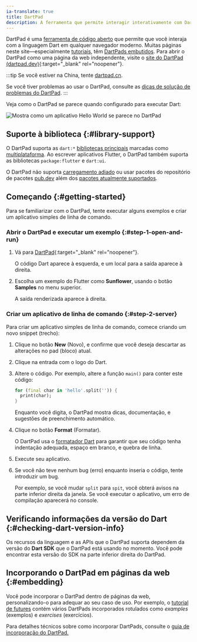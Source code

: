 ```yaml
---
ia-translate: true
title: DartPad
description: A ferramenta que permite interagir interativamente com Dart em um navegador.
---
```


DartPad é uma [ferramenta de código aberto]({{site.repo.dart.org}}/dart-pad)
que permite que você interaja com a linguagem Dart em qualquer navegador moderno.
Muitas páginas neste site—especialmente [tutoriais](/tutorials), têm
[DartPads embutidos](#embedding).
Para abrir o DartPad como uma página da web independente, visite
o [site do DartPad (dartpad.dev)][DartPad]{:target="_blank" rel="noopener"}.

:::tip
Se você estiver na China, tente [dartpad.cn](https://dartpad.cn).

Se você tiver problemas ao usar o DartPad, consulte as
[dicas de solução de problemas do DartPad](/tools/dartpad/troubleshoot).
:::

Veja como o DartPad se parece quando configurado para executar Dart:

<img
   src="/assets/img/dartpad-hello.png"
   alt="Mostra como um aplicativo Hello World se parece no DartPad">


## Suporte à biblioteca {:#library-support}

O DartPad suporta as `dart:*` [bibliotecas principais](/libraries) marcadas
como [multiplataforma][multi-platform].
Ao escrever aplicativos Flutter, o DartPad também suporta
as bibliotecas `package:flutter` e `dart:ui`.

O DartPad não suporta [carregamento adiado][deferred loading]
ou usar pacotes do repositório de pacotes [pub.dev]({{site.pub}})
além dos [pacotes atualmente suportados][currently supported packages].

[multi-platform]: /libraries#multi-platform-libraries
[currently supported packages]: {{site.repo.dart.org}}/dart-pad/wiki/Package-and-plugin-support#currently-supported-packages

## Começando {:#getting-started}

Para se familiarizar com o DartPad,
tente executar alguns exemplos e criar um aplicativo simples de linha de comando.


### Abrir o DartPad e executar um exemplo {:#step-1-open-and-run}

1. Vá para [DartPad][DartPad]{:target="_blank" rel="noopener"}.

   O código Dart aparece à esquerda, e
   um local para a saída aparece à direita.

2. Escolha um exemplo do Flutter como **Sunflower**,
   usando o botão **Samples** no menu superior.

   A saída renderizada aparece à direita.


### Criar um aplicativo de linha de comando {:#step-2-server}

Para criar um aplicativo simples de linha de comando,
comece criando um novo snippet (trecho):

1. Clique no botão **New** (Novo),
   e confirme que você deseja descartar as alterações no pad (bloco) atual.

2. Clique na entrada com o logo do Dart.

3. Altere o código. Por exemplo, altere a função `main()`
   para conter este código:

   ```dart
   for (final char in 'hello'.split('')) {
     print(char);
   }
   ```

   Enquanto você digita, o DartPad mostra dicas, documentação,
   e sugestões de preenchimento automático.

4. Clique no botão **Format** (Formatar).

   O DartPad usa o [formatador Dart](/tools/dart-format)
   para garantir que seu código tenha indentação adequada, espaço em branco,
   e quebra de linha.

5. Execute seu aplicativo.

6. Se você não teve nenhum bug (erro) enquanto inseria o código,
   tente introduzir um bug.

   Por exemplo, se você mudar `split` para `spit`,
   você obterá avisos na parte inferior direita da janela.
   Se você executar o aplicativo, um erro de compilação aparecerá no console.


## Verificando informações da versão do Dart {:#checking-dart-version-info}

Os recursos da linguagem e as APIs que o DartPad suporta dependem da
versão do **Dart SDK** que o DartPad está usando no momento.
Você pode encontrar esta versão do SDK na parte inferior direita do DartPad.

## Incorporando o DartPad em páginas da web {:#embedding}

Você pode incorporar o DartPad dentro de páginas da web,
personalizando-o para adequar ao seu caso de uso.
Por exemplo, o [tutorial de futures][futures tutorial]
contém vários DartPads incorporados
rotulados como _examples_ (exemplos) e _exercises_ (exercícios).

Para detalhes técnicos sobre como incorporar DartPads, consulte o
[guia de incorporação do DartPad.][DartPad embedding guide.]

[DartPad]: {{site.dartpad}}
[DartPad embedding guide.]: {{site.repo.dart.org}}/dart-pad/wiki/Embedding-Guide
[deferred loading]: /language/libraries#lazily-loading-a-library
[futures tutorial]: /libraries/async/async-await